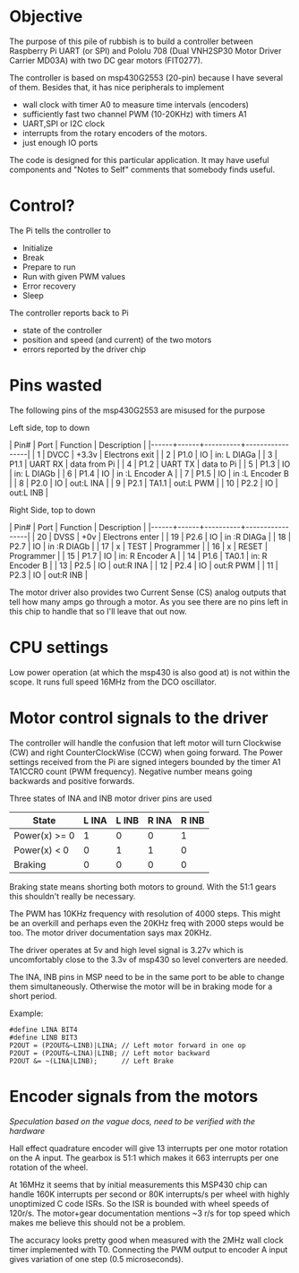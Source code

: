 # Objective

The purpose of this pile of rubbish is to build a controller between
Raspberry Pi UART (or SPI) and Pololu 708 (Dual VNH2SP30 Motor Driver
Carrier MD03A) with two DC gear motors (FIT0277).

The controller is based on msp430G2553 (20-pin) because I have several of them.
Besides that, it has nice peripherals to implement

- wall clock with timer A0 to measure time intervals (encoders)
- sufficiently fast two channel PWM (10-20KHz) with timers A1
- UART,SPI or I2C clock
- interrupts from the rotary encoders of the motors.
- just enough IO ports

The code is designed for this particular application. It may have
useful components and "Notes to Self" comments that somebody finds
useful.

# Control?

The Pi tells the controller to

- Initialize
- Break
- Prepare to run
- Run with given PWM values
- Error recovery
- Sleep

The controller reports back to Pi

- state of the controller
- position and speed (and current) of the two motors
- errors reported by the driver chip

# Pins wasted

The following pins of the msp430G2553 are misused for the purpose

Left side, top to down

| Pin# | Port | Function | Description     |
|------+------+----------+-----------------|
|    1 | DVCC | +3.3v    | Electrons exit  |
|    2 | P1.0 | IO       | in: L DIAGa     |
|    3 | P1.1 | UART RX  | data from Pi    |
|    4 | P1.2 | UART TX  | data to Pi      |
|    5 | P1.3 | IO       | in: L DIAGb     |
|    6 | P1.4 | IO       | in :L Encoder A |
|    7 | P1.5 | IO       | in :L Encoder B |
|    8 | P2.0 | IO       | out:L INA       |
|    9 | P2.1 | TA1.1    | out:L PWM       |
|   10 | P2.2 | IO       | out:L INB       |


Right Side, top to down

| Pin# | Port | Function | Description     |
|------+------+----------+-----------------|
|   20 | DVSS | +0v      | Electrons enter |
|   19 | P2.6 | IO       | in :R DIAGa     |
|   18 | P2.7 | IO       | in :R DIAGb     |
|   17 | x    | TEST     | Programmer      |
|   16 | x    | RESET    | Programmer      |
|   15 | P1.7 | IO       | in: R Encoder A |
|   14 | P1.6 | TA0.1    | in: R Encoder B |
|   13 | P2.5 | IO       | out:R INA       |
|   12 | P2.4 | IO       | out:R PWM       |
|   11 | P2.3 | IO       | out:R INB       |

The motor driver also provides two Current Sense (CS) analog outputs
that tell how many amps go through a motor. As you see there are no pins
left in this chip to handle that so I'll leave that out now.

# CPU settings

Low power operation (at which the msp430 is also good at) is not
within the scope. It runs full speed 16MHz from the DCO oscillator.

# Motor control signals to the driver

The controller will handle the confusion that left motor will turn
Clockwise (CW) and right CounterClockWise (CCW) when going forward. 
The Power settings received from the Pi are signed integers bounded
by the timer A1 TA1CCR0 count (PWM frequency).
Negative number means going backwards and positive forwards.

Three states of INA and INB motor driver pins are used 

| State         | L INA | L INB | R INA | R INB |
|---------------|-------|-------|-------|-------|
| Power(x) >= 0 |     1 |     0 |     0 |     1 |
| Power(x) < 0  |     0 |     1 |     1 |     0 |
| Braking       |     0 |     0 |     0 |     0 |

Braking state means shorting both motors to ground. With the 51:1 gears
this shouldn't really be necessary.

The PWM has 10KHz frequency with resolution of 4000 steps. 
This might be an overkill and perhaps even the 20KHz freq with
2000 steps would be too. The motor driver documentation says max 20KHz.

The driver operates at 5v and high level signal is 3.27v which is
uncomfortably close to the 3.3v of msp430 so level converters are needed.

The INA, INB pins in MSP need to be in the same port to be able to change
them simultaneously. Otherwise the motor will be in braking mode for
a short period.

Example:

~~~~
#define LINA BIT4 
#define LINB BIT3
P2OUT = (P2OUT&~LINB)|LINA; // Left motor forward in one op
P2OUT = (P2OUT&~LINA)|LINB; // Left motor backward
P2OUT &= ~(LINA|LINB);      // Left Brake
~~~~

# Encoder signals from the motors

*Speculation based on the vague docs, need to be verified with the hardware*

Hall effect quadrature encoder will give 13 interrupts per 
one motor rotation on the A input. The gearbox is 51:1 which makes it
663 interrupts per one rotation of the wheel.

At 16MHz it seems that by initial measurements
this MSP430 chip can handle 160K interrupts per second 
or 80K interrupts/s per wheel with highly unoptimized C code ISRs.
So the ISR is bounded with wheel speeds of 120r/s. The motor+gear documentation
mentions ~3 r/s for top speed which makes me believe this should not be a problem.

The accuracy looks pretty good when measured with the 2MHz wall clock
timer implemented with T0. Connecting the PWM output to encoder A input
gives variation of one step (0.5 microseconds).


